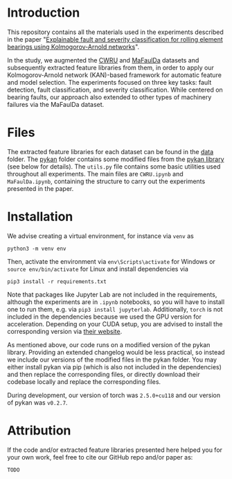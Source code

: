 # Introduction

This repository contains all the materials used in the experiments described in the paper "[Explainable fault and severity classification for rolling element bearings using Kolmogorov-Arnold networks](https://TODO)".

In the study, we augmented the [CWRU](https://engineering.case.edu/bearingdatacenter) and [MaFaulDa](https://www02.smt.ufrj.br/~offshore/mfs) datasets and subsequently extracted feature libraries from them, in order to apply our Kolmogorov-Arnold network (KAN)-based framework for automatic feature and model selection. The experiments focused on three key tasks: fault detection, fault classification, and severity classification. While centered on bearing faults, our approach also extended to other types of machinery failures via the MaFaulDa dataset.


# Files

The extracted feature libraries for each dataset can be found in the [data](/data/) folder. The [pykan](/pykan/) folder contains some modified files from the [pykan library](https://github.com/KindXiaoming/pykan) (see below for details). The `utils.py` file contains some basic utilities used throughout all experiments. The main files are `CWRU.ipynb` and `MaFaulDa.ipynb`, containing the structure to carry out the experiments presented in the paper.

# Installation

We advise creating a virtual environment, for instance via `venv` as

```
python3 -m venv env
```

Then, activate the environment via `env\Scripts\activate` for Windows or `source env/bin/activate` for Linux and install dependencies via

```
pip3 install -r requirements.txt
```

Note that packages like Jupyter Lab are not included in the requirements, although the experiments are in `.ipynb` notebooks, so you will have to install one to run them, e.g. via `pip3 install jupyterlab`. Additionally, `torch` is not included in the dependencies because we used the GPU version for acceleration. Depending on your CUDA setup, you are advised to install the corresponding version via [their website](https://pytorch.org/).

As mentioned above, our code runs on a modified version of the pykan library. Providing an extended changelog would be less practical, so instead we include our versions of the modified files in the pykan folder. You may either install pykan via pip (which is also not included in the dependencies) and then replace the corresponding files, or directly download their codebase locally and replace the corresponding files.

During development, our version of torch was `2.5.0+cu118` and our version of pykan was `v0.2.7`.


# Attribution

If the code and/or extracted feature libraries presented here helped you for your own work, feel free to cite our GitHub repo and/or paper as:

```
TODO
```
